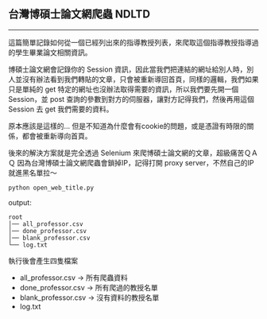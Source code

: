 ## 台灣博碩士論文網爬蟲 NDLTD
---
這篇簡單記錄如何從一個已經列出來的指導教授列表，來爬取這個指導教授指導過的學生畢業論文相關資訊。

博碩士論文網會記錄你的 Session 資訊，因此當我們把連結的網址給別人時，別人並沒有辦法看到我們轉貼的文章，只會被重新導回首頁，同樣的邏輯，我們如果只是單純的 get 特定的網址也沒辦法取得需要的資訊，所以我們要先開一個Session，並 post 查詢的參數到對方的伺服器，讓對方記得我們，然後再用這個 Session 去 get 我們需要的資料。

原本應該是這樣的...
但是不知道為什麼會有cookie的問題，或是憑證有時限的關係，都會被重新導向首頁。


後來的解決方案就是完全透過 Selenium 來爬博碩士論文網的文章，超級痛苦ＱＡＱ
因為台灣博碩士論文網爬蟲會鎖掉IP，記得打開 proxy server，不然自己的IP就進黑名單拉～
```
python open_web_title.py
```
output: 

    root
    │── all_professor.csv
    │── done_professor.csv   
    │── blank_professor.csv 
    └── log.txt
執行後會產生四隻檔案
- all_professor.csv -> 所有爬蟲資料
- done_professor.csv -> 所有爬過的教授名單
- blank_professor.csv -> 沒有資料的教授名單
- log.txt
